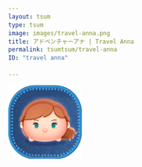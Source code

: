 ```yaml
---
layout: tsum
type: tsum
image: images/travel-anna.png
title: アドベンチャーアナ | Travel Anna
permalink: tsumtsum/travel-anna
ID: "travel anna"

---
```

<img class="ui image" src="../images/travel-anna.png">
